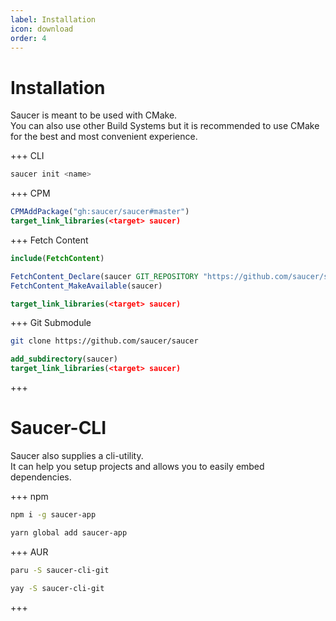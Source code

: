 ```yaml
---
label: Installation
icon: download
order: 4
---
```


# Installation

Saucer is meant to be used with CMake.  
You can also use other Build Systems but it is recommended to use CMake for the best and most convenient experience.

+++ CLI
```bash
saucer init <name>
```
+++ CPM
```cmake # CMakeLists.txt
CPMAddPackage("gh:saucer/saucer#master")
target_link_libraries(<target> saucer)
```
+++ Fetch Content
```cmake # CMakeLists.txt
include(FetchContent)

FetchContent_Declare(saucer GIT_REPOSITORY "https://github.com/saucer/saucer")
FetchContent_MakeAvailable(saucer)

target_link_libraries(<target> saucer)
```
+++ Git Submodule
```bash # Command Line
git clone https://github.com/saucer/saucer
```
```cmake # CMakeLists.txt
add_subdirectory(saucer)
target_link_libraries(<target> saucer)
```
+++

# Saucer-CLI

Saucer also supplies a cli-utility.  
It can help you setup projects and allows you to easily embed dependencies.

+++ npm
```bash
npm i -g saucer-app
```
```bash
yarn global add saucer-app
```
+++ AUR
```bash
paru -S saucer-cli-git
```
```bash
yay -S saucer-cli-git
```
+++
